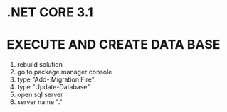# .NET CORE           3.1

# EXECUTE AND CREATE DATA BASE

1) rebuild solution
2) go to package manager console
3) type "Add- Migration Fire"
4) type "Update-Database"
5) open sql server
6) server name "."